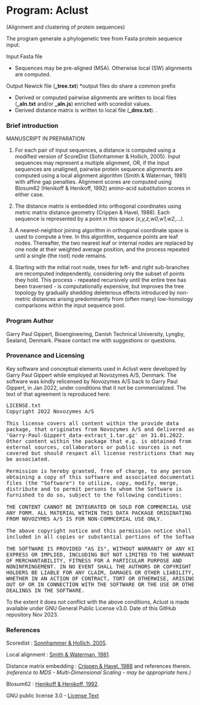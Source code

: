 # Program: Aclust
(Alignment and clustering of protein sequences)

The program generate a phylogenetic tree from Fasta protein sequence input.

Input Fasta file
- Sequences may be pre-aligned (MSA). Otherwise local (SW) alignments are computed.

Output Newick file (**_tree.txt**) *output files do share a common prefix
- Derived or computed pairwise alignments are written to local files (**_aln.txt** and/or **_aln.js**) enriched with scoredist values.
- Derived distance matrix is written to local file (**_dmx.txt**).
.
### Brief introduction

MANUSCRIPT IN PREPARATION

1. For each pair of input sequences, a distance is computed using a modified version of ScoreDist (Sohnhammer & Hollich, 2005). Input sequences may represent a multiple alignment, OR, if the input sequences are unaligned, pairwise protein sequence alignments are computed using a local alignment algorithm (Smith & Waterman, 1981) with affine gap penalties. Alignment scores are computed using Blosum62 (Henikoff & Henikoff, 1992) amino-acid substitution scores in either case.

2. The distance matrix is embedded into orthogonal coordinates using metric matrix distance geometry (Crippen & Havel, 1988). Each sequence is represented by a point in this space <i>(x,y,z,w0,w1,w2,...)</i>.

3. A nearest-neighbor joining algorithm in orthogonal coordinate space is used to compute a tree. In this algorithm, sequence points are leaf nodes. Thereafter, the two nearest leaf or internal nodes are replaced by one node at their weighted average position, and the process repeated until a single (the root) node remains.

4. Starting with the initial root node, trees for left- and right sub-branches are recomputed independently, considering only the subset of points they hold. This process - repeated recursively until the entire tree has been traversed - is computationally expensive, but improves the tree topology by gradually shedding deleterious effects introduced by non-metric distances arising predominantly from (often many) low-homology comparisons within the input sequence pool.

### Program Author
Garry Paul Gippert, Bioengineering, Danish Technical University, Lyngby, Sealand, Denmark. Please contact me with suggestions or questions.

### Provenance and Licensing
Key software and conceptual elements used in Aclust were developed by Garry Paul Gippert while employed at Novozymes A/S, Denmark. The software was kindly relicensed by Novozymes A/S back to Garry Paul Gippert, in Jan 2022, under conditions that it not be commercialized. The text of that agreement is reproduced here:
<pre>LICENSE.txt 
Copyright 2022 Novozymes A/S

This license covers all content within the provide data 
package, that originates from Novozymes A/S and delivered as 
'Garry-Paul-Gippert_data-extract_1.tar.gz' on 31.01.2022. 
Other content within the package that e.g. is obtained from 
external sources, collaborators or public sources is not 
covered but should respect all license restrictions that may 
be associated. 

Permission is hereby granted, free of charge, to any person 
obtaining a copy of this software and associated documentation 
files (the "Software") to utilize, copy, modify, merge, 
distribute and to permit persons to whom the Software is 
furnished to do so, subject to the following conditions:

THE CONTENT CANNOT BE INTEGRATED OR SOLD FOR COMMERCIAL USE IN 
ANY FORM. ALL MATERIAL WITHIN THIS DATA PACKAGE ORIGINATING 
FROM NOVOZYMES A/S IS FOR NON-COMMCERIAL USE ONLY.

The above copyright notice and this permission notice shall be 
included in all copies or substantial portions of the Software.

THE SOFTWARE IS PROVIDED "AS IS", WITHOUT WARRANTY OF ANY KIND, 
EXPRESS OR IMPLIED, INCLUDING BUT NOT LIMITED TO THE WARRANTIES 
OF MERCHANTABILITY, FITNESS FOR A PARTICULAR PURPOSE AND 
NONINFRINGEMENT. IN NO EVENT SHALL THE AUTHORS OR COPYRIGHT 
HOLDERS BE LIABLE FOR ANY CLAIM, DAMAGES OR OTHER LIABILITY, 
WHETHER IN AN ACTION OF CONTRACT, TORT OR OTHERWISE, ARISING FROM, 
OUT OF OR IN CONNECTION WITH THE SOFTWARE OR THE USE OR OTHER 
DEALINGS IN THE SOFTWARE.
</pre>

To the extent it does not conflict with the above conditions, Aclust is made available under GNU General Public License v3.0. Date of this GitHub repository Nov 2023.

### References

Scoredist : [Sonnhammer & Hollich, 2005](https://pubmed.ncbi.nlm.nih.gov/15857510/).

Local alignment : [Smith & Waterman, 1981](https://pubmed.ncbi.nlm.nih.gov/7265238).

Distance matrix embedding : [Crippen & Havel, 1988](https://onlinelibrary.wiley.com/doi/abs/10.1002/jcc.540110212) and references therein. <i>(reference to MDS - Multi-Dimensional Scaling - may be appropriate here.)</i>

Blosum62 : [Henikoff & Henikoff, 1992](https://www.ncbi.nlm.nih.gov/pmc/articles/PMC50453/).

GNU public license 3.0 - [License Text](https://www.gnu.org/licenses/gpl-3.0.html#license-text)
